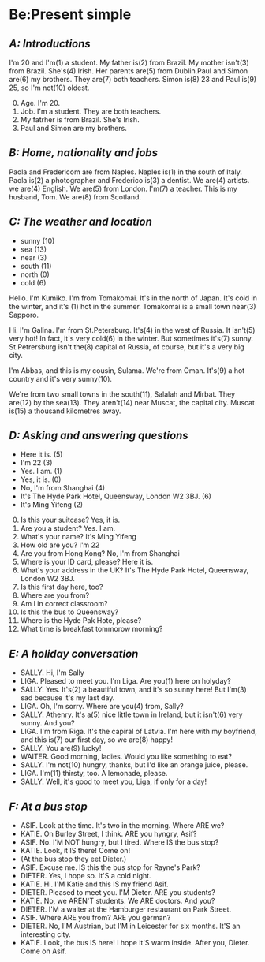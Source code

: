 # __Be:Present simple__
## _A: Introductions_
I'm 20 and I'm(1) a student. My father is(2) from Brazil. My mother isn't(3) from Brazil. She's(4) Irish. Her parents are(5) from Dublin.Paul and Simon are(6) my brothers. They are(7) both teachers. Simon is(8)  23 and Paul is(9) 25, so I'm not(10) oldest.

0. Age. I'm 20.
1. Job. I'm a student. They are both teachers.
2. My fatrher is from Brazil. She's Irish.
3. Paul and Simon are my brothers.

## _B: Home, nationality and jobs_
Paola and Fredericom are from Naples. Naples is(1) in the south of Italy. Paola is(2) a photographer and Frederico is(3) a dentist. We are(4) artists. we are(4) English. We are(5) from London. I'm(7) a teacher. This is my husband, Tom. We are(8) from Scotland.

## _C: The weather and location_
- sunny (10)
- sea (13)
- near (3)
- south (11)
- north (0)
- cold (6)

Hello. I'm Kumiko. I'm from Tomakomai. It's in the north of Japan. It's cold in the winter, and it's (1) hot in the summer. Tomakomai is a small town near(3) Sapporo.

Hi. I'm Galina. I'm from St.Petersburg. It's(4) in the west of Russia. It isn't(5) very hot! In fact, it's very cold(6) in the winter. But sometimes it's(7) sunny. St.Petrersburg isn't the(8) capital of Russia, of course, but it's a very big city.

I'm Abbas, and this is my cousin, Sulama. We're from Oman. It's(9) a hot country and it's very sunny(10).

We're from two small towns in the south(11), Salalah and Mirbat. They are(12) by the sea(13). They aren't(14) near Muscat, the capital city. Muscat is(15) a thousand kilometres away.

## _D: Asking and answering questions_
- Here it is. (5)
- I'm 22 (3)
- Yes. I am. (1)
- Yes, it is. (0)
- No, I'm from Shanghai (4)
- It's The Hyde Park Hotel, Queensway, London W2 3BJ. (6)
- It's Ming Yifeng (2)

0. Is this your suitcase? Yes, it is.
1. Are you a student? Yes. I am. 
2. What's your name? It's Ming Yifeng
3. How old are you? I'm 22
4. Are you from Hong Kong? No, I'm from Shanghai
5. Where is your ID card, please? Here it is.
6. What's your address in the UK? It's The Hyde Park Hotel, Queensway, London W2 3BJ. 
7. Is this first day here, too?
8. Where are you from?
9. Am I in correct classroom?
10. Is this the bus to Queensway?
11. Where is the Hyde Pak Hote, please?
12. What time is breakfast tommorow morning?

## _E: A holiday conversation_
- SALLY. Hi, I'm Sally
- LIGA. Pleased to meet you. I'm Liga. Are you(1) here on holyday?
- SALLY. Yes. It's(2) a beautiful town, and it's so sunny here! But I'm(3) sad because it's my last day.
- LIGA. Oh, I'm sorry. Where are you(4) from, Sally?
- SALLY. Athenry. It's a(5) nice little town in Ireland, but it isn't(6) very sunny. And you?
- LIGA. I'm from Riga. It's the capiral of Latvia. I'm here with my boyfriend, and this is(7) our first day, so we are(8) happy!
- SALLY. You are(9) lucky!
- WAITER. Good morning, ladies. Would you like something to eat?
- SALLY. I'm not(10) hungry, thanks, but I'd like an orange juice, please.
- LIGA. I'm(11) thirsty, too. A lemonade, please.
- SALLY. Well, it's good to meet you, Liga, if only for a day!

## _F: At a bus stop_
- ASIF. Look at the time. It's two in the morning. Where ARE we?
- KATIE. On Burley Street, I think. ARE you hyngry, Asif?
- ASIF. No. I'M NOT hungry, but I tired. Where IS the bus stop?
- KATIE. Look, it IS there! Come on!
- (At the bus stop they eet Dieter.)
- ASIF. Excuse me. IS this the bus stop for Rayne's Park?
- DIETER. Yes, I hope so. It'S a cold night.
- KATIE. Hi. I'M Katie and this IS my friend Asif.
- DIETER. Pleased to meet you. I'M Dieter. ARE you students?
- KATIE. No, we AREN'T students. We ARE doctors. And you?
- DIETER. I'M a waiter at the Hamburger restaurant on Park Street.
- ASIF. Where ARE you from? ARE you german?
- DIETER. No, I'M Austrian, but I'M in Leicester for six months. It'S an interesting city.
- KATIE. Look, the bus IS here! I hope it'S warm inside. After you, Dieter. Come on Asif.
  
  